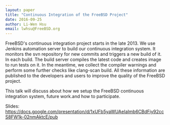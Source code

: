 ```yaml
---
layout: paper
title: "Continuous Integration of the FreeBSD Project"
date: 2016-09-25
author: Li-Wen Hsu
email: lwhsu@FreeBSD.org
---
```

FreeBSD's continuous integration project starts in the late 2013. We use
Jenkins automation server to build our continuous integration system. It
monitors the svn repository for new commits and triggers a new build of it. In
each build. The build server compiles the latest code and creates image to run
tests on it. In the meantime, we collect the compiler warnings and perform some
further checks like clang-scan build. All these information are published to
the developers and users to improve the quality of the FreeBSD project.

This talk will discuss about how we setup the FreeBSD continuous integration
system, future work.and how to participate.

Slides: https://docs.google.com/presentation/d/1xUFb5yaWUAeIaImb6CBdFiy92ccS8FW1k-02nmAktcE/pub

